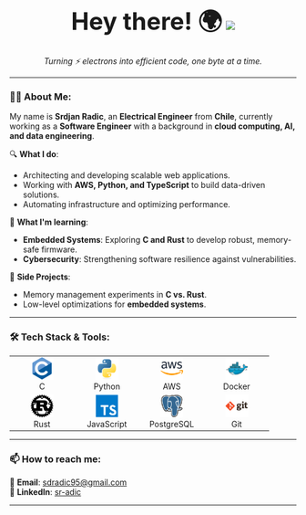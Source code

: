 <div id="badges" align="center">
  <h1>
    <span style="font-size: 1.5em;">Hey there! 🌍</span>  
    <img src="https://media.giphy.com/media/hvRJCLFzcasrR4ia7z/giphy.gif" width="30px"/>
  </h1>
  <p>
    <i>Turning ⚡ electrons into efficient code, one byte at a time.</i>
  </p>
</div>

---

### 👨‍💻 About Me:

My name is **Srdjan Radic**, an **Electrical Engineer** from **Chile**, currently working as a **Software Engineer** with a background in **cloud computing, AI, and data engineering**.  

🔍 **What I do**:  
- Architecting and developing scalable web applications.  
- Working with **AWS, Python, and TypeScript** to build data-driven solutions.  
- Automating infrastructure and optimizing performance.  

🚀 **What I'm learning**:  
- **Embedded Systems**: Exploring **C and Rust** to develop robust, memory-safe firmware.  
- **Cybersecurity**: Strengthening software resilience against vulnerabilities.

🔧 **Side Projects**:  
- Memory management experiments in **C vs. Rust**.  
- Low-level optimizations for **embedded systems**.  

---

### 🛠️ Tech Stack & Tools:

<table align="center">
  <tr>
    <td align="center" width="100px"><img src="https://github.com/devicons/devicon/blob/master/icons/c/c-original.svg" title="C" alt="C" width="40" height="40"/><br/>C</td>
    <td align="center" width="100px"><img src="https://github.com/devicons/devicon/blob/master/icons/python/python-original.svg" title="Python" alt="Python" width="40" height="40"/><br/>Python</td>
    <td align="center" width="100px"><img src="https://github.com/devicons/devicon/blob/master/icons/amazonwebservices/amazonwebservices-original-wordmark.svg" title="AWS" alt="AWS" width="40" height="40"/><br/>AWS</td>
    <td align="center" width="100px"><img src="https://github.com/devicons/devicon/blob/master/icons/docker/docker-original.svg" title="Docker" alt="Docker" width="40" height="40"/><br/>Docker</td>
  </tr>
  <tr>
    <td align="center" width="100px"><img src="https://github.com/devicons/devicon/blob/master/icons/rust/rust-original.svg" title="Rust" alt="Rust" width="40" height="40"/><br/>Rust</td>
    <td align="center" width="100px"><img src="https://github.com/devicons/devicon/blob/master/icons/typescript/typescript-original.svg" title="TypeScript" alt="TypeScript" width="40" height="40"/><br/>JavaScript</td>
    <td align="center" width="100px"><img src="https://github.com/devicons/devicon/blob/master/icons/postgresql/postgresql-original.svg" title="PostgreSQL" alt="PostgreSQL" width="40" height="40"/><br/>PostgreSQL</td>
    <td align="center" width="100px"><img src="https://github.com/devicons/devicon/blob/master/icons/git/git-original-wordmark.svg" title="Git" alt="Git" width="40" height="40"/><br/>Git</td>
  </tr>
</table>

---

### 📫 How to reach me:
📩 **Email**: sdradic95@gmail.com  
💼 **LinkedIn**: [sr-adic](https://www.linkedin.com/in/sr-adic/)  

---
